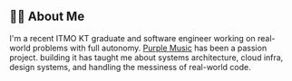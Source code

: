 ## 🙋‍♂️ About Me

I'm a recent ITMO KT graduate and software engineer working on real-world problems with full autonomy. [Purple Music](https://github.com/purple-music) has been a passion project. building it has taught me about systems architecture, cloud infra, design systems, and handling the messiness of real-world code.
